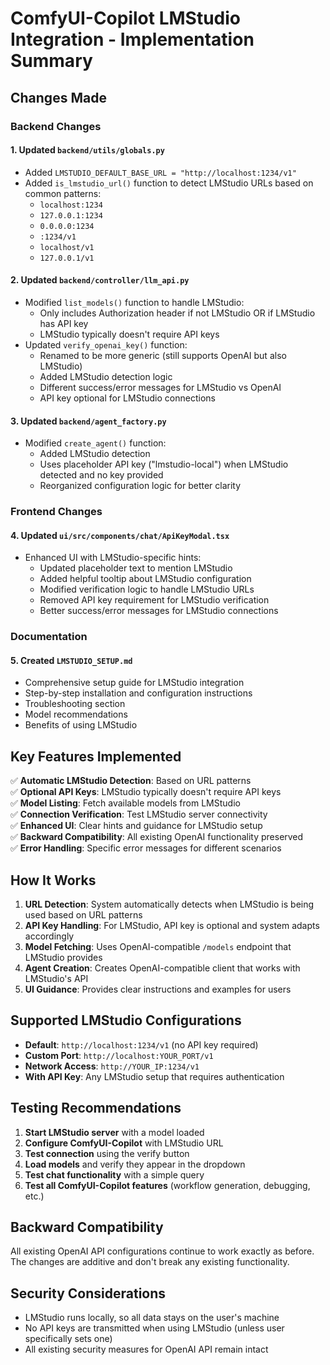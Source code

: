 # ComfyUI-Copilot LMStudio Integration - Implementation Summary

## Changes Made

### Backend Changes

#### 1. Updated `backend/utils/globals.py`
- Added `LMSTUDIO_DEFAULT_BASE_URL = "http://localhost:1234/v1"`
- Added `is_lmstudio_url()` function to detect LMStudio URLs based on common patterns:
  - `localhost:1234`
  - `127.0.0.1:1234`
  - `0.0.0.0:1234`
  - `:1234/v1`
  - `localhost/v1`
  - `127.0.0.1/v1`

#### 2. Updated `backend/controller/llm_api.py`
- Modified `list_models()` function to handle LMStudio:
  - Only includes Authorization header if not LMStudio OR if LMStudio has API key
  - LMStudio typically doesn't require API keys
- Updated `verify_openai_key()` function:
  - Renamed to be more generic (still supports OpenAI but also LMStudio)
  - Added LMStudio detection logic
  - Different success/error messages for LMStudio vs OpenAI
  - API key optional for LMStudio connections

#### 3. Updated `backend/agent_factory.py`
- Modified `create_agent()` function:
  - Added LMStudio detection
  - Uses placeholder API key ("lmstudio-local") when LMStudio detected and no key provided
  - Reorganized configuration logic for better clarity

### Frontend Changes

#### 4. Updated `ui/src/components/chat/ApiKeyModal.tsx`
- Enhanced UI with LMStudio-specific hints:
  - Updated placeholder text to mention LMStudio
  - Added helpful tooltip about LMStudio configuration
  - Modified verification logic to handle LMStudio URLs
  - Removed API key requirement for LMStudio verification
  - Better success/error messages for LMStudio connections

### Documentation

#### 5. Created `LMSTUDIO_SETUP.md`
- Comprehensive setup guide for LMStudio integration
- Step-by-step installation and configuration instructions
- Troubleshooting section
- Model recommendations
- Benefits of using LMStudio

## Key Features Implemented

✅ **Automatic LMStudio Detection**: Based on URL patterns  
✅ **Optional API Keys**: LMStudio typically doesn't require API keys  
✅ **Model Listing**: Fetch available models from LMStudio  
✅ **Connection Verification**: Test LMStudio server connectivity  
✅ **Enhanced UI**: Clear hints and guidance for LMStudio setup  
✅ **Backward Compatibility**: All existing OpenAI functionality preserved  
✅ **Error Handling**: Specific error messages for different scenarios  

## How It Works

1. **URL Detection**: System automatically detects when LMStudio is being used based on URL patterns
2. **API Key Handling**: For LMStudio, API key is optional and system adapts accordingly
3. **Model Fetching**: Uses OpenAI-compatible `/models` endpoint that LMStudio provides
4. **Agent Creation**: Creates OpenAI-compatible client that works with LMStudio's API
5. **UI Guidance**: Provides clear instructions and examples for users

## Supported LMStudio Configurations

- **Default**: `http://localhost:1234/v1` (no API key required)
- **Custom Port**: `http://localhost:YOUR_PORT/v1`
- **Network Access**: `http://YOUR_IP:1234/v1`
- **With API Key**: Any LMStudio setup that requires authentication

## Testing Recommendations

1. **Start LMStudio server** with a model loaded
2. **Configure ComfyUI-Copilot** with LMStudio URL
3. **Test connection** using the verify button
4. **Load models** and verify they appear in the dropdown
5. **Test chat functionality** with a simple query
6. **Test all ComfyUI-Copilot features** (workflow generation, debugging, etc.)

## Backward Compatibility

All existing OpenAI API configurations continue to work exactly as before. The changes are additive and don't break any existing functionality.

## Security Considerations

- LMStudio runs locally, so all data stays on the user's machine
- No API keys are transmitted when using LMStudio (unless user specifically sets one)
- All existing security measures for OpenAI API remain intact